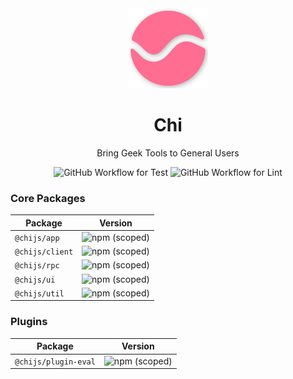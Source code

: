 <div align="center">
  <img src="assets/logo.png" width="128px">
  <h1>Chi</h1>

Bring Geek Tools to General Users

![GitHub Workflow for Test](https://img.shields.io/github/workflow/status/thezzisu/chi/Build%20and%20Test?label=test&style=flat-square)
![GitHub Workflow for Lint](https://img.shields.io/github/workflow/status/thezzisu/chi/Lint?label=lint&style=flat-square)

</div>

### Core Packages

| Package         | Version                                                                       |
| --------------- | ----------------------------------------------------------------------------- |
| `@chijs/app`    | ![npm (scoped)](https://img.shields.io/npm/v/@chijs/app?style=flat-square)    |
| `@chijs/client` | ![npm (scoped)](https://img.shields.io/npm/v/@chijs/client?style=flat-square) |
| `@chijs/rpc`    | ![npm (scoped)](https://img.shields.io/npm/v/@chijs/rpc?style=flat-square)    |
| `@chijs/ui`     | ![npm (scoped)](https://img.shields.io/npm/v/@chijs/ui?style=flat-square)     |
| `@chijs/util`   | ![npm (scoped)](https://img.shields.io/npm/v/@chijs/util?style=flat-square)   |

### Plugins

| Package              | Version                                                                            |
| -------------------- | ---------------------------------------------------------------------------------- |
| `@chijs/plugin-eval` | ![npm (scoped)](https://img.shields.io/npm/v/@chijs/plugin-eval?style=flat-square) |
